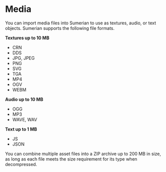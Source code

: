 # Media<a name="assets-media"></a>

You can import media files into Sumerian to use as textures, audio, or text objects\. Sumerian supports the following file formats\.

**Textures up to 10 MB**
+ CRN
+ DDS
+ JPG, JPEG
+ PNG
+ SVG
+ TGA
+ MP4
+ OGV
+ WEBM

**Audio up to 10 MB**
+ OGG
+ MP3
+ WAVE, WAV

**Text up to 1 MB**
+ JS
+ JSON

You can combine multiple asset files into a ZIP archive up to 200 MB in size, as long as each file meets the size requirement for its type when decompressed\.